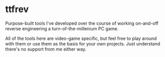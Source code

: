 ttfrev
======

Purpose-built tools I've developed over the course of working on-and-off
reverse engineering a turn-of-the-millenium PC game.

All of the tools here are video-game specific, but feel free to play around
with them or use them as the basis for your own projects. Just understand
there's no support from me either way.
